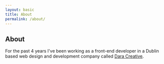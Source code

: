 ```yaml
---
layout: basic
title: About
permalink: /about/
---
```


## About

For the past 4 years I've been working as a front-end developer in a Dublin based web design and development company called <a href="http://daracreative.ie" target="_blank">Dara Creative</a>.
